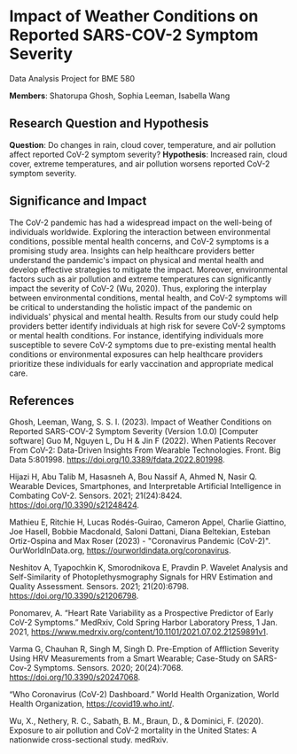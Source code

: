 # Impact of Weather Conditions on Reported SARS-COV-2 Symptom Severity
Data Analysis Project for BME 580

**Members**: Shatorupa Ghosh, Sophia Leeman, Isabella Wang

## Research Question and Hypothesis
**Question**: Do changes in rain, cloud cover, temperature, and air pollution affect reported CoV-2 symptom severity?
**Hypothesis**: Increased rain, cloud cover, extreme temperatures, and air pollution worsens reported CoV-2 symptom severity.

## Significance and Impact
The CoV-2 pandemic has had a widespread impact on the well-being of individuals worldwide. Exploring the interaction between environmental conditions, possible mental health concerns, and CoV-2 symptoms is a promising study area. Insights can help healthcare providers better understand the pandemic's impact on physical and mental health and develop effective strategies to mitigate the impact. Moreover, environmental factors such as air pollution and extreme temperatures can significantly impact the severity of CoV-2 (Wu, 2020). Thus, exploring the interplay between environmental conditions, mental health, and CoV-2 symptoms will be critical to understanding the holistic impact of the pandemic on individuals' physical and mental health. Results from our study could help providers better identify individuals at high risk for severe CoV-2 symptoms or mental health conditions. For instance, identifying individuals more susceptible to severe CoV-2 symptoms due to pre-existing mental health conditions or environmental exposures can help healthcare providers prioritize these individuals for early vaccination and appropriate medical care. 

## References
Ghosh, Leeman, Wang, S. S. I. (2023). Impact of Weather Conditions on Reported SARS-COV-2 Symptom Severity (Version 1.0.0) [Computer software]
Guo M, Nguyen L, Du H & Jin F (2022). When Patients Recover From CoV-2: Data-Driven Insights From Wearable Technologies. Front. Big Data 5:801998. https://doi.org/10.3389/fdata.2022.801998.

Hijazi H, Abu Talib M, Hasasneh A, Bou Nassif A, Ahmed N, Nasir Q. Wearable Devices, Smartphones, and Interpretable Artificial Intelligence in Combating CoV-2. Sensors. 2021; 21(24):8424. https://doi.org/10.3390/s21248424.

Mathieu E, Ritchie H, Lucas Rodés-Guirao, Cameron Appel, Charlie Giattino, Joe Hasell, Bobbie Macdonald, Saloni Dattani, Diana Beltekian, Esteban Ortiz-Ospina and Max Roser (2023) - "Coronavirus Pandemic (CoV-2)". OurWorldInData.org, https://ourworldindata.org/coronavirus.

Neshitov A, Tyapochkin K, Smorodnikova E, Pravdin P. Wavelet Analysis and Self-Similarity of Photoplethysmography Signals for HRV Estimation and Quality Assessment. Sensors. 2021; 21(20):6798. https://doi.org/10.3390/s21206798.

Ponomarev, A. “Heart Rate Variability as a Prospective Predictor of Early CoV-2 Symptoms.” MedRxiv, Cold Spring Harbor Laboratory Press, 1 Jan. 2021, https://www.medrxiv.org/content/10.1101/2021.07.02.21259891v1.

Varma G, Chauhan R, Singh M, Singh D. Pre-Emption of Affliction Severity Using HRV Measurements from a Smart Wearable; Case-Study on SARS-Cov-2 Symptoms. Sensors. 2020; 20(24):7068. https://doi.org/10.3390/s20247068.

“Who Coronavirus (CoV-2) Dashboard.” World Health Organization, World Health Organization, https://covid19.who.int/.

Wu, X., Nethery, R. C., Sabath, B. M., Braun, D., & Dominici, F. (2020). Exposure to air pollution and CoV-2 mortality in the United States: A nationwide cross-sectional study. medRxiv.

